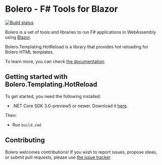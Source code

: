 # Bolero - F# Tools for Blazor

[![Build status](https://ci.appveyor.com/api/projects/status/2kxyswe24wpptsx6?svg=true)](https://ci.appveyor.com/project/IntelliFactory/templating-hotreload)

Bolero is a set of tools and libraries to run F# applications in WebAssembly using [Blazor](https://blazor.net/).

Bolero.Templating.HotReload is a library that provides hot reloading for Bolero HTML templates.

To learn more, you can check [the documentation](https://fsbolero.io/docs/Templating#hot-reloading).

## Getting started with Bolero.Templating.HotReload

To get started, you need the following installed:

* .NET Core SDK 3.0-preview5 or newer. Download it [here](https://dotnet.microsoft.com/download/dotnet-core/3.0).

Then:

* Run `build.cmd`

## Contributing

Bolero welcomes contributions! If you wish to report issues, propose ideas, or submit pull requests, please use [the issue tracker](https://github.com/fsbolero/templating.hotreload).
